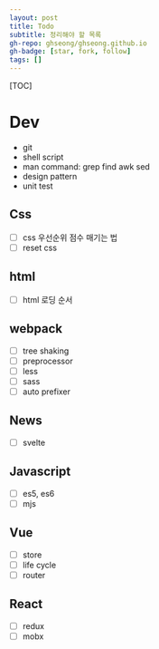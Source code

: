 ```yaml
---
layout: post
title: Todo
subtitle: 정리해야 할 목록
gh-repo: ghseong/ghseong.github.io
gh-badge: [star, fork, follow]
tags: []
---
```

[TOC]

# Dev
- git
- shell script
- man command: grep find awk sed
- design pattern
- unit test

## Css
 - [ ] css 우선순위 점수 매기는 법
 - [ ] reset css

## html
 - [ ] html 로딩 순서

## webpack
 - [ ] tree shaking
 - [ ] preprocessor
 - [ ] less
 - [ ] sass
 - [ ] auto prefixer

## News
 - [ ] svelte

## Javascript
 - [ ] es5, es6
 - [ ] mjs

## Vue
 - [ ] store
 - [ ] life cycle
 - [ ] router

## React
 - [ ] redux
 - [ ] mobx